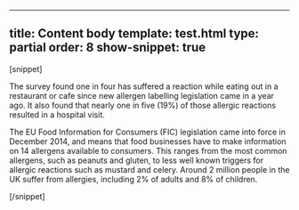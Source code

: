 ---
title: Content body
template: test.html
type: partial
order: 8
show-snippet: true
------------------
[snippet]
<!--content-->
<div class="wrapper content">
    <div class="col-wrap">
        <div class="col col--fluid-offset-3 col--fluid-8">
            <p>The survey found one in four has suffered a reaction while eating out in a restaurant or cafe since
                new
                allergen labelling legislation came in a year ago. It also found that nearly one in five (19%) of
                those
                allergic reactions resulted in a hospital visit.
            </p>
            <p>The EU Food Information for Consumers (FIC) legislation came into force in December 2014, and means
                that
                food businesses have to make information on 14 allergens available to consumers. This ranges from
                the
                most common allergens, such as peanuts and gluten, to less well known triggers for allergic
                reactions
                such as mustard and celery. Around 2 million people in the UK suffer from allergies, including 2% of
                adults and 8% of children.
            </p>
        </div>
    </div>
</div>
[/snippet]

